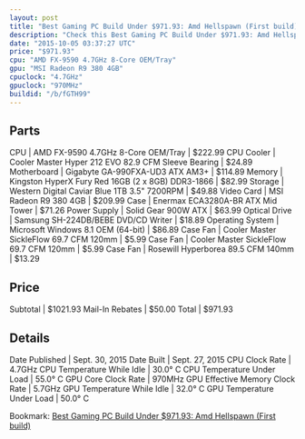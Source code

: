 ```yaml
---
layout: post
title: "Best Gaming PC Build Under $971.93: Amd Hellspawn (First build)"
description: "Check this Best Gaming PC Build Under $971.93: Amd Hellspawn (First build). CPU: AMD FX-9590 4.7GHz 8-Core OEM/Tray, CPU Cooler: Cooler Master Hyper 212 EVO 82.9 CFM Sleev"
date: "2015-10-05 03:37:27 UTC"
price: "$971.93"
cpu: "AMD FX-9590 4.7GHz 8-Core OEM/Tray"
gpu: "MSI Radeon R9 380 4GB"
cpuclock: "4.7GHz"
gpuclock: "970MHz"
buildid: "/b/fGTH99"
---
```


## Parts

CPU | AMD FX-9590 4.7GHz 8-Core OEM/Tray | $222.99
CPU Cooler | Cooler Master Hyper 212 EVO 82.9 CFM Sleeve Bearing | $24.89
Motherboard | Gigabyte GA-990FXA-UD3 ATX AM3+ | $114.89
Memory | Kingston HyperX Fury Red 16GB (2 x 8GB) DDR3-1866 | $82.99
Storage | Western Digital Caviar Blue 1TB 3.5" 7200RPM | $49.88
Video Card | MSI Radeon R9 380 4GB | $209.99
Case | Enermax ECA3280A-BR ATX Mid Tower | $71.26
Power Supply | Solid Gear 900W ATX | $63.99
Optical Drive | Samsung SH-224DB/BEBE DVD/CD Writer | $18.89
Operating System | Microsoft Windows 8.1 OEM (64-bit) | $86.89
Case Fan | Cooler Master SickleFlow 69.7 CFM 120mm | $5.99
Case Fan | Cooler Master SickleFlow 69.7 CFM 120mm | $5.99
Case Fan | Rosewill Hyperborea 89.5 CFM 140mm | $13.29

## Price

Subtotal | $1021.93
Mail-In Rebates | $50.00
Total | $971.93

## Details

Date Published | Sept. 30, 2015
Date Built | Sept. 27, 2015
CPU Clock Rate | 4.7GHz
CPU Temperature While Idle | 30.0° C
CPU Temperature Under Load | 55.0° C
GPU Core Clock Rate | 970MHz
GPU Effective Memory Clock Rate | 5.7GHz
GPU Temperature While Idle | 32.0° C
GPU Temperature Under Load | 50.0° C

Bookmark: [Best Gaming PC Build Under $971.93: Amd Hellspawn (First build)](http://pcbuilders.github.io/2015/10/05/best-gaming-pc-build-under-971-dollars-dot-93-amd-hellspawn-first-build/)
